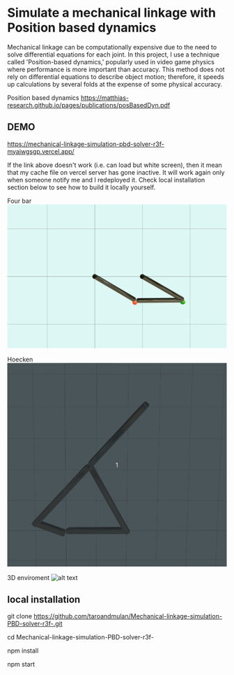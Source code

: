 
# Simulate a mechanical linkage with Position based dynamics
Mechanical linkage can be computationally expensive due to the need to solve differential equations for each joint. In this project, I use a technique called 'Position-based dynamics,' popularly used in video game physics where performance is more important than accuracy. This method does not rely on differential equations to describe object motion; therefore, it speeds up calculations by several folds at the expense of some physical accuracy.

Position based dynamics  https://matthias-research.github.io/pages/publications/posBasedDyn.pdf

## DEMO
https://mechanical-linkage-simulation-pbd-solver-r3f-myajwgsgp.vercel.app/

If the link above doesn't work (i.e. can load but white screen), then it mean that my cache file on vercel server has gone inactive. It will work again only when someone notify me and I redeployed it. Check local installation section below to see how to build it locally yourself.

Four bar 
![alt text][logo]

[logo]: https://github.com/TaroAndMulan/MechanicalLinkagePBD-react-/blob/master/public/fourbar.gif "Four Bar linkage"


Hoecken
![alt text][logo1]

[logo1]: https://github.com/TaroAndMulan/MechanicalLinkagePBD-react-/blob/master/public/houken.gif "Hoecken linkage"

3D enviroment
![alt text][logo2]

[logo2]: https://github.com/TaroAndMulan/MechanicalLinkagePBD-react-/blob/master/public/3d.gif "peaucellier linkage"



## local installation

git clone https://github.com/taroandmulan/Mechanical-linkage-simulation-PBD-solver-r3f-.git

cd Mechanical-linkage-simulation-PBD-solver-r3f-

npm install

npm start




